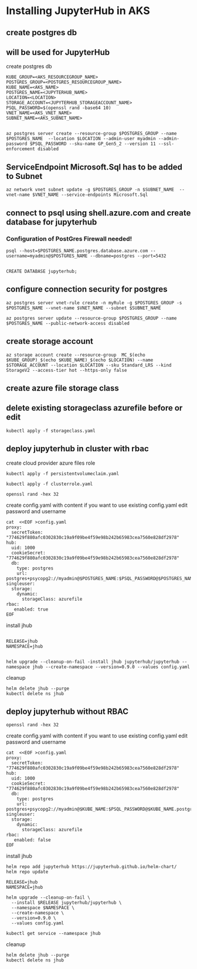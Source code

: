 # Installing JupyterHub in AKS

## create postgres db
## will be used for JupyterHub
create postgres db
```
KUBE_GROUP=<AKS_RESOURCEGROUP_NAME>
POSTGRES_GROUP=<POSTGRES_RESOURCEGROUP_NAME>
KUBE_NAME=<AKS_NAME>
POSTGRES_NAME=<JUPYTERHUB_NAME>
LOCATION=<LOCATION>
STORAGE_ACCOUNT=<JUPYTERHUB_STORAGEACCOUNT_NAME>
PSQL_PASSWORD=$(openssl rand -base64 10)
VNET_NAME=<AKS_VNET_NAME>
SUBNET_NAME=<AKS_SUBNET_NAME>


az postgres server create --resource-group $POSTGRES_GROUP --name $POSTGRES_NAME  --location $LOCATION --admin-user myadmin --admin-password $PSQL_PASSWORD --sku-name GP_Gen5_2 --version 11 --ssl-enforcement disabled
```

## ServiceEndpoint Microsoft.Sql has to be added to Subnet
```
az network vnet subnet update -g $POSTGRES_GROUP -n $SUBNET_NAME  --vnet-name $VNET_NAME --service-endpoints Microsoft.Sql
```


## connect to psql using shell.azure.com and create database for jupyterhub
### Configuration of PostGres Firewall needed!
```
psql --host=$POSTGRES_NAME.postgres.database.azure.com --username=myadmin@$POSTGRES_NAME --dbname=postgres --port=5432


CREATE DATABASE jupyterhub;
```

## configure connection security for postgres
```
az postgres server vnet-rule create -n myRule -g $POSTGRES_GROUP -s $POSTGRES_NAME --vnet-name $VNET_NAME --subnet $SUBNET_NAME

az postgres server update --resource-group $POSTGRES_GROUP --name $POSTGRES_NAME --public-network-access disabled
```



## create storage account

```
az storage account create --resource-group  MC_$(echo $KUBE_GROUP)_$(echo $KUBE_NAME)_$(echo $LOCATION) --name $STORAGE_ACCOUNT --location $LOCATION --sku Standard_LRS --kind StorageV2 --access-tier hot --https-only false
```

## create azure file storage class 
## delete existing storageclass azurefile before or edit 
```
kubectl apply -f storageclass.yaml
```

## deploy jupyterhub in cluster with rbac

create cloud provider azure files role
```
kubectl apply -f persistentvolumeclaim.yaml

kubectl apply -f clusterrole.yaml
```

```
openssl rand -hex 32
```

create config.yaml with content
if you want to use existing config.yaml edit password and username
```
cat  <<EOF >config.yaml
proxy:
  secretToken: "774629f880afc0302830c19a9f09be4f59e98b242b65983cea7560e828df2978"
hub:
  uid: 1000
  cookieSecret: "774629f880afc0302830c19a9f09be4f59e98b242b65983cea7560e828df2978"
  db:
    type: postgres
    url: postgres+psycopg2://myadmin@$POSTGRES_NAME:$PSQL_PASSWORD@$POSTGRES_NAME.postgres.database.azure.com:5432/jupyterhub
singleuser:
  storage:
    dynamic:
      storageClass: azurefile
rbac:
   enabled: true
EOF
```

install jhub
```

RELEASE=jhub
NAMESPACE=jhub


helm upgrade --cleanup-on-fail -install jhub jupyterhub/jupyterhub --namespace jhub --create-namespace --version=0.9.0 --values config.yaml
```

cleanup

```
helm delete jhub --purge
kubectl delete ns jhub
```

## deploy jupyterhub without RBAC

```
openssl rand -hex 32
```

create config.yaml with content
if you want to use existing config.yaml edit password and username
```
cat  <<EOF >config.yaml
proxy:
  secretToken: "774629f880afc0302830c19a9f09be4f59e98b242b65983cea7560e828df2978"
hub:
  uid: 1000
  cookieSecret: "774629f880afc0302830c19a9f09be4f59e98b242b65983cea7560e828df2978"
  db:
    type: postgres
    url: postgres+psycopg2://myadmin@$KUBE_NAME:$PSQL_PASSWORD@$KUBE_NAME.postgres.database.azure.com:5432/jupyterhub
singleuser:
  storage:
    dynamic:
      storageClass: azurefile
rbac:
   enabled: false
EOF
```

install jhub
```
helm repo add jupyterhub https://jupyterhub.github.io/helm-chart/
helm repo update

RELEASE=jhub
NAMESPACE=jhub

helm upgrade --cleanup-on-fail \
  --install $RELEASE jupyterhub/jupyterhub \
  --namespace $NAMESPACE \
  --create-namespace \
  --version=0.9.0 \
  --values config.yaml

kubectl get service --namespace jhub

```

cleanup

```
helm delete jhub --purge
kubectl delete ns jhub
```


